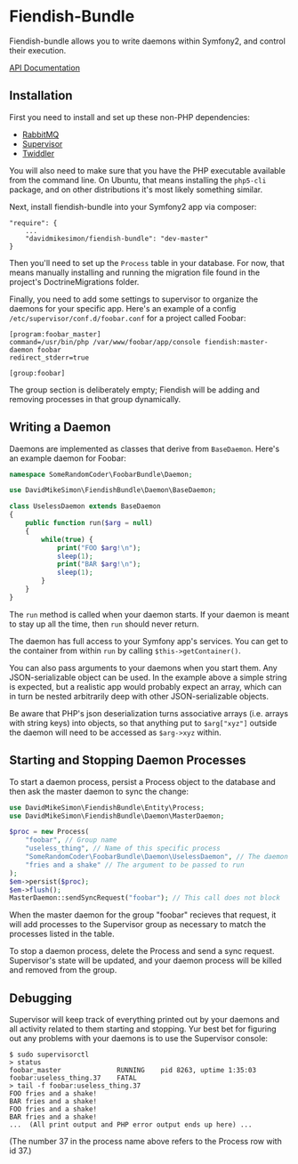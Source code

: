 # Fiendish-Bundle

Fiendish-bundle allows you to write daemons within Symfony2, and control their
execution.

[API Documentation](http://davidmikesimon.github.com/fiendish-bundle/annotated.html)

## Installation

First you need to install and set up these non-PHP dependencies:
* [RabbitMQ](http://www.rabbitmq.com)
* [Supervisor](http://supervisord.org/)
* [Twiddler](https://github.com/mnaberez/supervisor_twiddler)

You will also need to make sure that you have the PHP executable
available from the command line. On Ubuntu, that means installing
the `php5-cli` package, and on other distributions it's most
likely something similar.

Next, install fiendish-bundle into your Symfony2 app via composer:

    
    "require": {
        ...
        "davidmikesimon/fiendish-bundle": "dev-master"
    }

Then you'll need to set up the `Process` table in your database. For now,
that means manually installing and running the migration file
found in the project's DoctrineMigrations folder.

Finally, you need to add some settings to supervisor to organize
the daemons for your specific app. Here's an example of a config
`/etc/supervisor/conf.d/foobar.conf` for a project called Foobar:

    [program:foobar_master]
    command=/usr/bin/php /var/www/foobar/app/console fiendish:master-daemon foobar
    redirect_stderr=true

    [group:foobar]

The group section is deliberately empty; Fiendish will
be adding and removing processes in that group dynamically.

## Writing a Daemon

Daemons are implemented as classes that derive from `BaseDaemon`.
Here's an example daemon for Foobar:

```php
namespace SomeRandomCoder\FoobarBundle\Daemon;

use DavidMikeSimon\FiendishBundle\Daemon\BaseDaemon;

class UselessDaemon extends BaseDaemon
{
    public function run($arg = null)
    {
        while(true) {
            print("FOO $arg!\n");
            sleep(1);
            print("BAR $arg!\n");
            sleep(1);
        }
    }
}
```

The `run` method is called when your daemon starts. If your daemon is
meant to stay up all the time, then `run` should never return.

The daemon has full access to your Symfony app's services. You can get
to the container from within `run` by calling `$this->getContainer()`.

You can also pass arguments to your daemons when you start them. Any
JSON-serializable object can be used. In the example above a simple
string is expected, but a realistic app would probably expect an array,
which can in turn be nested arbitrarily deep with other JSON-serializable
objects.

Be aware that PHP's json deserialization turns associative arrays
(i.e. arrays with string keys) into objects, so that anything put to `$arg["xyz"]`
outside the daemon will need to be accessed as `$arg->xyz` within.

## Starting and Stopping Daemon Processes

To start a daemon process, persist a Process object to the database and then
ask the master daemon to sync the change:

```php
use DavidMikeSimon\FiendishBundle\Entity\Process;
use DavidMikeSimon\FiendishBundle\Daemon\MasterDaemon;

$proc = new Process(
    "foobar", // Group name
    "useless_thing", // Name of this specific process
    "SomeRandomCoder\FoobarBundle\Daemon\UselessDaemon", // The daemon class
    "fries and a shake" // The argument to be passed to run
);
$em->persist($proc);
$em->flush();
MasterDaemon::sendSyncRequest("foobar"); // This call does not block
```

When the master daemon for the group "foobar" recieves that request,
it will add processes to the Supervisor
group as necessary to match the processes listed in the table.

To stop a daemon process, delete the Process and send a
sync request. Supervisor's state will be updated, and your daemon process
will be killed and removed from the group.

## Debugging

Supervisor will keep track of everything printed out by your daemons
and all activity related to them starting and stopping.
Yur best bet for figuring out any problems with your daemons
is to use the Supervisor console:

    $ sudo supervisorctl
    > status
    foobar_master              RUNNING    pid 8263, uptime 1:35:03
    foobar:useless_thing.37    FATAL
    > tail -f foobar:useless_thing.37
    FOO fries and a shake!
    BAR fries and a shake!
    FOO fries and a shake!
    BAR fries and a shake!
    ...  (All print output and PHP error output ends up here) ...

(The number 37 in the process name above refers to the Process row
with id 37.)
